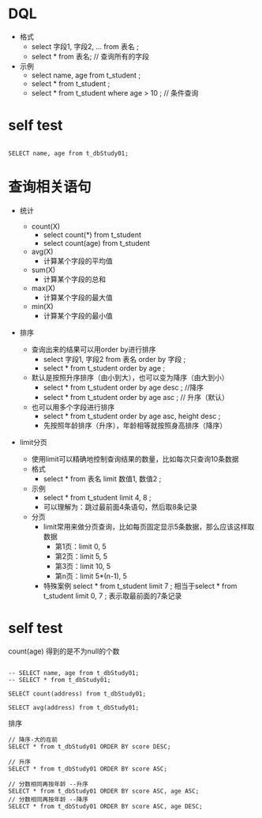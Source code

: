 # DQL
- 格式
	- select 字段1, 字段2, … from 表名 ;
	- select * from 表名;   //  查询所有的字段
- 示例
	- select name, age from t_student ;
	- select * from t_student ;
	- select * from t_student where age > 10 ;  //  条件查询


# self test

```

SELECT name, age from t_dbStudy01;

```




# 查询相关语句
- 统计
  - count(X)
 	 - select count(*) from t_student
 	 - select count(age) from t_student
  - avg(X)
 	 - 计算某个字段的平均值
  - sum(X)
 	 - 计算某个字段的总和
  - max(X)
 	 - 计算某个字段的最大值
  - min(X)
 	 - 计算某个字段的最小值

- 排序
  - 查询出来的结果可以用order by进行排序
 	 - select 字段1, 字段2 from 表名 order by 字段 ;
 	 - select * from t_student order by age ;
  - 默认是按照升序排序（由小到大），也可以变为降序（由大到小）
 	 - select * from t_student order by age desc ;  //降序
 	 - select * from t_student order by age asc ;   // 升序（默认）
  - 也可以用多个字段进行排序
 	 - select * from t_student order by age asc, height desc ;
 	 - 先按照年龄排序（升序），年龄相等就按照身高排序（降序）


- limit分页
  - 使用limit可以精确地控制查询结果的数量，比如每次只查询10条数据
  - 格式
 	 - select * from 表名 limit 数值1, 数值2 ;
  - 示例
 	 - select * from t_student limit 4, 8 ;
 	 - 可以理解为：跳过最前面4条语句，然后取8条记录
  - 分页
 	 - limit常用来做分页查询，比如每页固定显示5条数据，那么应该这样取数据
 	 	- 第1页：limit 0, 5
 	 	- 第2页：limit 5, 5
 	 	- 第3页：limit 10, 5
 	 	- 第n页：limit 5*(n-1), 5
 	 - 特殊案例
				select * from t_student limit 7 ;
				相当于select * from t_student limit 0, 7 ;
				表示取最前面的7条记录

# self  test

count(age) 得到的是不为null的个数

```

-- SELECT name, age from t_dbStudy01;
-- SELECT * from t_dbStudy01;

SELECT count(address) from t_dbStudy01;

SELECT avg(address) from t_dbStudy01;

```

排序

```
// 降序-大的在前
SELECT * from t_dbStudy01 ORDER BY score DESC;

// 升序
SELECT * from t_dbStudy01 ORDER BY score ASC;

// 分数相同再按年龄 --升序
SELECT * from t_dbStudy01 ORDER BY score ASC, age ASC;
// 分数相同再按年龄 --降序
SELECT * from t_dbStudy01 ORDER BY score ASC, age DESC;

```